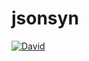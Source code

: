 # jsonsyn
[![David](https://img.shields.io/david/ProtonLab/jsonsyn.svg?style=flat-square)](https://david-dm.org/ProtonLab/jsonsyn)
